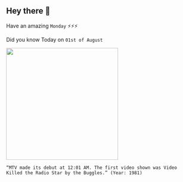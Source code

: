 ## Hey there 👋
Have an amazing `Monday` ⚡⚡⚡

Did you know Today on `01st of August`
 
 [<img src="https://upload.wikimedia.org/wikipedia/en/thumb/1/10/Mtvstationid.gif/880px-Mtvstationid.gif" width="300" />](https://www.cnet.com/news/did-video-kill-the-radio-star/) 
 ```
“MTV made its debut at 12:01 AM. The first video shown was Video Killed the Radio Star by the Buggles.” (Year: 1981)
```
